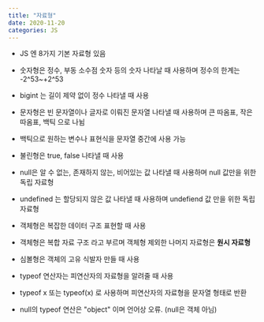 ```yaml
---
title: "자료형"
date: 2020-11-20
categories: JS
---
```


- JS 엔 8가지 기본 자료형 있음

- 숫자형은 정수, 부동 소수점 숫자 등의 숫자 나타날 때 사용하며 정수의 한계는 -2^53~+2^53

- bigint 는 길이 제약 없이 정수 나타낼 때 사용

- 문자형은 빈 문자열이나 글자로 이뤄진 문자열 나타낼 때 사용하며 큰 따옴표, 작은 따옴표, 백틱 으로 나뉨

- 백틱으로 원하는 변수나 표현식을 문자열 중간에 사용 가능

- 불린형은 true, false 나타낼 때 사용

- null은 알 수 없는, 존재하지 않는, 비어있는 값 나타낼 때 사용하며 null 값만을 위한 독립 자료형

- undefined 는 할당되지 않은 값 나타낼 때 사용하며 undefiend 값 만을 위한 독립 자료형

- 객체형은 복잡한 데이터 구조 표현할 때 사용

- 객체형은 복합 자료 구조 라고 부르며 객체형 제외한 나머지 자료형은 **원시 자료형**

- 심볼형은 객체의 고유 식발자 만들 때 사용

- typeof 연산자는 피연산자의 자료형을 알려줄 때 사용

- typeof x 또는 typeof(x) 로 사용하며 피연산자의 자료형을 문자열 형태로 반환

- null의 typeof 연산은 "object" 이며 언어상 오류. (null은 객체 아님)
